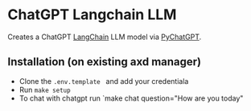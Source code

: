 # ChatGPT Langchain LLM

Creates a ChatGPT [LangChain](https://github.com/hwchase17/langchain) LLM model via [PyChatGPT](https://github.com/rawandahmad698/PyChatGPT).

## Installation (on existing axd manager)

- Clone the `.env.template ` and add your credentiala
- Run `make setup`
- To chat with chatgpt run `make chat question="How are you today"
